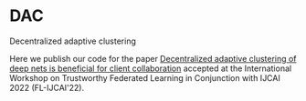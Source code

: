 # DAC
Decentralized adaptive clustering

Here we publish our code for the paper [Decentralized adaptive clustering of deep nets is beneficial for client collaboration](https://arxiv.org/abs/2206.08839) accepted at the International Workshop on Trustworthy Federated Learning in Conjunction with IJCAI 2022 (FL-IJCAI'22).
